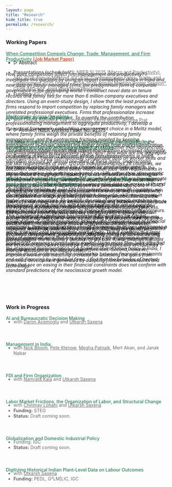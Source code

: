 ```yaml
---
layout: page
title: "Research"
hide_title: true
permalink: /research/
---
```


<style>
  /* Color for author/funding text and any links inside it */
  .author-funding,
  .author-funding a {
    color: #696969 !important;
  }
</style>

### Working Papers

<a href="{{site.baseurl}}/files/Papers/Kotia2025_tradeqr.pdf" style="color:#2c7e5a;font-weight: 500;"><u> When Competition Compels Change: Trade, Management, and Firm Productivity <span style="color:#B7410E;">(Job Market Paper)</span> </u></a>
<ul class="no-bullets">
	<li style="margin-top: -20px;">
		<span class="abstract-toggle" data-abstract-id="FamilyFirms_abstract">▷ Abstract</span>
	</li>
</ul>
<div id="FamilyFirms_abstract" class="abstract" style="max-height: 0;">
  <h6>
	How does competition affect firm management and productivity? I investigate this question by using an import competition shock in India and new data on family-managed firms, the predominant form of corporate governance in the developing world. I construct novel data on tenure records and family ties for more than 6 million company executives and directors. Using an event-study design, I show that the least productive firms respond to import competition by replacing family managers with unrelated professional executives. Firms that professionalize increase productivity by over 20 percent. To quantify the contribution professionalizing management to aggregate productivity, I develop a theoretical framework, embedding management choice in a Melitz model, where family firms weigh the private benefits of retaining family management, and the contracting frictions avoided by keeping management in-house, against the higher profits from professionalization. The estimated model reveals that import liberalization increased aggregate productivity in India by 12 percent. Within-firm improvements in talent allocation account for almost one-third of these gains, underscoring managerial restructuring as a key channel for productivity growth.
  </h6>
</div>
<ul class="no-bullets">
<li class="author-funding" style="font-size: 14px; margin-top: -20px">
  <strong>Presentations (scheduled*):</strong> 
  <a href="https://www.nber.org/conferences/si-2025-macroeconomics-and-productivity" target="_blank">NBER SI 2025 (Macro and Productivity)</a>, 
  <a href="https://editorialexpress.com/conference/SED2025/program/SED2025.html" target="_blank">SED 2025 Annual Meeting</a>, 
  <a href="https://egc.yale.edu/events/2025/firms-trade-and-development-conference-2025" target="_blank">IGC/EGC Conference on Firms, Trade, and Development 2025 (Yale)*</a>,
  <a href="" target="_blank">ASSA 2026 Annual Meeting Poster Session*</a>,
  <a href="https://cepr.org/system/files/2025-08/IMO-ESF%202025%20-%20Programme.pdf" target="_blank">CEPR IMO-ESF Joint Workshop (Bocconi)*</a>,
</li>
  <li class="author-funding" style="font-size: 14px;"><strong>Funding:</strong> IGC, PEDL</li>
</ul> 
<div style="height:25px;font-size:25px;">&nbsp;</div>


 
<a href="{{site.baseurl}}/files/Papers/BKLMP2025.pdf" style="color:#2c7e5a;font-weight: 500;"><u> Meritocracy across Countries </u></a>
<ul class="no-bullets">
	<li class="author-funding" style="margin-top: -20px; font-size: 14px">
		with <a href="https://www.orianabandiera.net" target="_blank">Oriana Bandiera</a>, 
		<a href="https://sites.google.com/site/ilselindenlaub/" target="_blank">Ilse Lindenlaub</a>, 
		<a href="https://www.economoser.com" target="_blank">Chris Moser</a>, 
		<a href="https://www.columbia.edu/~ap3116/" target="_blank">Andrea Prat</a>
	</li>
</ul>
<ul class="no-bullets">
	<li>
		<span class="abstract-toggle" data-abstract-id="BKMLP_abstract">▷ Abstract</span> 
		<a href="https://www.nber.org/papers/w32375" target="_blank" style="font-size: 14px;"><u>NBER Working Paper No. 32375</u></a>
	</li>
</ul> 
<div id="BKMLP_abstract" class="abstract" style="max-height: 0;">
  <h6>
    Are labor markets in higher‑income countries more meritocratic, in the sense that worker‑job matching is based on skills rather than idiosyncratic attributes unrelated to productivity? If so, why? And what are the aggregate consequences? Using internationally comparable data on worker skills and job skill requirements of over 120,000 individuals across 28 countries, we document that workers’ skills better match their jobs’ skill requirements in higher‑income countries. To quantify the role of worker‑job matching in development accounting, we build an equilibrium matching model that allows for cross‑country differences in three fundamentals: (i) the endowments of multidimensional worker skills and job skill requirements, which determine match feasibility; (ii) technology, which determines the returns to matching; and (iii) idiosyncratic matching frictions, which capture the role of non‑productive worker and job traits in the matching process. The estimated model delivers two key insights. First, improvements in worker‑job matching due to reduced matching frictions account for only a small share of cross‑country income differences. Second, however, improved worker‑job matching is crucial for unlocking the gains from economic development generated by adopting frontier endowments and technology.
  </h6>
</div>

<a href="{{site.baseurl}}/files/Papers/KSZ2025.pdf" style="color:#2c7e5a;font-weight:500;">
  <u>Aggregate Impacts of Command-and-Control Environmental Policy: Evidence from Court-Ordered Mining Bans in India</u>
</a>
<ul class="no-bullets">
  <li class="author-funding" style="margin-top:-20px;font-size:14px;">
    with <a href="https://saxenautkarsh.com" target="_blank" rel="noopener">Utkarsh Saxena</a> and 
         <a href="https://henryhzhang.com" target="_blank" rel="noopener">Henry Zhang</a>
  </li>
  <li class="author-funding" style="font-size:14px;">
    <strong>Funding:</strong> PEDL, STICERD, George and Obie Shultz Fund
  </li>
</ul>
<div id="mining_abstract" class="abstract" style="max-height: 0;">
  <h6>
    Are labor markets in higher‑income countries more meritocratic, in the sense that worker‑job matching is based on skills rather than idiosyncratic attributes unrelated to productivity? If so, why? And what are the aggregate consequences? Using internationally comparable data on worker skills and job skill requirements of over 120,000 individuals across 28 countries, we document that workers’ skills better match their jobs’ skill requirements in higher‑income countries. To quantify the role of worker‑job matching in development accounting, we build an equilibrium matching model that allows for cross‑country differences in three fundamentals: (i) the endowments of multidimensional worker skills and job skill requirements, which determine match feasibility; (ii) technology, which determines the returns to matching; and (iii) idiosyncratic matching frictions, which capture the role of non‑productive worker and job traits in the matching process. The estimated model delivers two key insights. First, improvements in worker‑job matching due to reduced matching frictions account for only a small share of cross‑country income differences. Second, however, improved worker‑job matching is crucial for unlocking the gains from economic development generated by adopting frontier endowments and technology.
  </h6>
</div>

<div id="mining_abstract" class="abstract" style="max-height:0;">
  <h6>
    We estimate the aggregate impacts of court-ordered iron ore mining bans in India and consider the counterfactual welfare gains from an alternative policy to the ban. The local sectoral ban is a command-and-control (CAC) policy that is commonly applied to natural resource settings, usually when the regulator has a signal of widespread non-compliance. The Supreme Court of India imposed bans on iron ore mining and outbound iron ore trade in two states in response to reports that mines operated under fake environmental permits and underpaid mining royalties. Using firm-level industrial survey data, mine-level output data, and bilateral mine-to-firm auction data, we decompose the bans’ effects into trade, production networks, and local labor demand channels. Our results indicate persistent declines in employment, capital stock, and borrowing by iron-consuming plants, despite the temporary duration of the ban. These findings highlight the economic spillovers caused by CAC policies, especially in industries that are upstream in the supply chain.
  </h6>
</div>

<span style="color:#2c7e5a;font-weight: 500;">How Much Do Firms Save? Financial Frictions and the Microeconomic Implications of the Euler Equation</span>
<ul class="no-bullets">
	<li class="author-funding" style="margin-top: -20px;font-size: 14px;"><strong>Funding:</strong> STEG</li>
	<li class="author-funding" style="font-size: 14px;"><strong>Status:</strong> Draft available upon request.</li>
</ul>
<div id="eep_abstract" class="abstract" style="max-height:0;">
  <h6>
    Neoclassical growth models with standard parameter values provide powerful self-financing incentives to financially constrained entrepreneurs. This fundamental prediction has important implications for capital misallocation. If entrepreneurs can indeed save themselves out of financial constraints, capital misallocation should disappear on its own and impose a small, transient cost to aggregate productivity. This is contrary to a large body of empirical work that has documented high dispersion in marginal products of resources, particularly capital. Using micro firm-level data and the staggered implementation of a financial liberalization policy in India, I provide causal evidence on the relationship between financial constraints and self-financing by individual firms. I find that the behavior of treated firms that see an easing in their financial constraints does not conform with standard predictions of the neoclassical growth model.
  </h6>
<div style="height:25px;font-size:25px;">&nbsp;</div>

<br>

### Work in Progress

<span style="color:#2c7e5a;font-weight: 500;">AI and Bureaucratic Decision Making</span>
<ul class="no-bullets">
	<li class="author-funding" style="margin-top: -20px;font-size: 14px;">
		with <a href="https://economics.mit.edu/people/faculty/daron-acemoglu" target="_blank">Daron Acemoglu</a> and <a href="https://saxenautkarsh.com" target="_blank">Utkarsh Saxena</a>
	</li>
</ul>
<div style="height:25px;font-size:25px;">&nbsp;</div>

<span style="color:#2c7e5a;font-weight:500;">Management in India</span>
<ul class="no-bullets">
  <li class="author-funding" style="margin-top:-20px;font-size:14px;">
    with <a href="https://nbloom.people.stanford.edu" target="_blank" rel="noopener">Nick Bloom</a>, 
         <a href="http://www.klenow.com" target="_blank" rel="noopener">Pete Klenow</a>,
         <a href="https://meghapatnaik.github.io" target="_blank" rel="noopener">Megha Patnaik</a>,
         Mert Akan, and Janak Nabar
  </li>
</ul>
<div style="height:25px;font-size:25px;"></div>

<span style="color:#2c7e5a;font-weight: 500;">FDI and Firm Organization</span>
<ul class="no-bullets">
	<li class="author-funding" style="margin-top: -20px;font-size: 14px;">
		with <a href="https://namratakala.com" target="_blank">Namrata Kala</a> and <a href="https://saxenautkarsh.com" target="_blank">Utkarsh Saxena</a>
	</li>
</ul>
<div style="height:25px;font-size:25px;">&nbsp;</div>

<span style="color:#2c7e5a;font-weight: 500;">Labor Market Frictions, the Organization of Labor, and Structural Change</span>
<ul class="no-bullets">
	<li class="author-funding" style="margin-top: -20px;font-size: 14px;">
		with <a href="https://economics.sas.upenn.edu/people/chinmay-lohani" target="_blank">Chinmay Lohani</a> and 
		<a href="https://saxenautkarsh.com" target="_blank">Utkarsh Saxena</a>
	</li>
	<li class="author-funding" style="font-size: 14px;"><strong>Funding:</strong> STEG</li>
	<li class="author-funding" style="font-size: 14px;"><strong>Status:</strong> Draft coming soon.</li>
</ul>
<div style="height:25px;font-size:25px;">&nbsp;</div>

<span style="color:#2c7e5a;font-weight: 500;">Globalization and Domestic Industrial Policy</span>
<ul class="no-bullets">
  <li class="author-funding" style="margin-top: -20px;font-size: 14px;">Funding: IGC</li>
  <li class="author-funding" style="font-size: 14px;"><strong>Status:</strong> Draft coming soon.</li>
</ul>
<div style="height:25px;font-size:25px;">&nbsp;</div>

<span style="color:#2c7e5a;font-weight: 500;">Digitizing Historical Indian Plant‑Level Data on Labour Outcomes</span>
<ul class="no-bullets">
	<li class="author-funding" style="margin-top: -20px;font-size: 14px;">
		with <a href="https://saxenautkarsh.com" target="_blank">Utkarsh Saxena</a>
	</li>
	<li class="author-funding" style="font-size: 14px;"><strong>Funding:</strong> PEDL, G²LM|LIC, IGC</li>
</ul>






